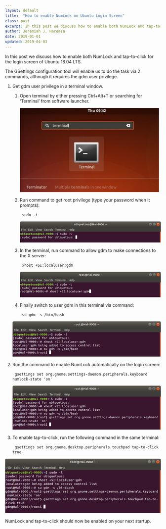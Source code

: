 ```yaml
---
layout: default
title:  "How to enable NumLock on Ubuntu Login Screen"
class: post
excerpt: In this post we discuss how to enable both NumLock and tap-to-click for the login screen of Ubuntu 18.04 LTS.
author: Jeremiah J. Haremza
date: 2019-01-01
updated: 2019-04-03
---
```


In this post we discuss how to enable both NumLock and tap-to-click for the login screen of Ubuntu 18.04 LTS.

The GSettings configuration tool will enable us to do the task via 2 commands, although it requires the gdm user privilege.

1. Get gdm user privilege in a terminal window.

    1. Open terminal by either pressing Ctrl+Alt+T or searching for ‘Terminal’ from software launcher.

        ![launch terminal](/images/launch_terminal.jpg)

    2. Run command to get root privilege (type your password when it prompts):

            sudo -i

        ![get into root](/images/Screenshot&#32;from&#32;2019-04-03&#32;11-18-50_cropped.png)

    3. In the terminal, run command to allow gdm to make connections to the X server:

            xhost +SI:localuser:gdm

        ![allow-gdm-tox](/images/Screenshot&#32;from&#32;2019-04-03&#32;11-21-02_cropped.png)

    4. Finally switch to user gdm in this terminal via command:

            su gdm -s /bin/bash

    ![gdm-terminal](/images/Screenshot&#32;from&#32;2019-04-03&#32;11-21-52_cropped.png)

2. Run the command to enable NumLock automatically on the login screen:

        gsettings set org.gnome.settings-daemon.peripherals.keyboard numlock-state 'on'

    ![enable numlock](/images/Screenshot&#32;from&#32;2019-04-03&#32;11-23-10_cropped.png)

3. To enable tap-to-click, run the following command in the same terminal:

        gsettings set org.gnome.desktop.peripherals.touchpad tap-to-click true

![enable tap-to-click](/images/Screenshot&#32;from&#32;2019-04-03&#32;11-24-20_cropped.png)

NumLock and tap-to-click should now be enabled on your next startup.